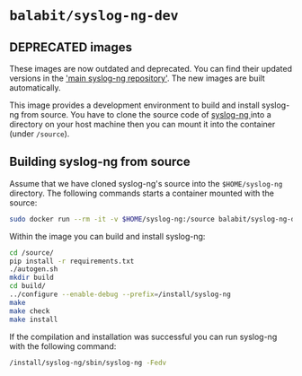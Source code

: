 # `balabit/syslog-ng-dev`
## DEPRECATED images
These images are now outdated and deprecated. You can find their updated versions in the ['main syslog-ng repository']( https://github.com/balabit/syslog-ng/tree/master/dbld/images). The new images are built automatically.

This image provides a development environment to build and install syslog-ng from source. You have to clone the source
code of [syslog-ng ](https://github.com/balabit/syslog-ng.git) into a directory on your host machine then you can mount it
into the container (under `/source`).

## Building syslog-ng from source

Assume that we have cloned syslog-ng's source into the `$HOME/syslog-ng` directory. The following commands starts a container mounted with the source:

```bash
sudo docker run --rm -it -v $HOME/syslog-ng:/source balabit/syslog-ng-dev:latest /bin/bash
```

Within the image you can build and install syslog-ng:

```bash
cd /source/
pip install -r requirements.txt
./autogen.sh
mkdir build
cd build/
../configure --enable-debug --prefix=/install/syslog-ng
make
make check
make install
```

If the compilation and installation was successful you can run syslog-ng with the following command:

```bash
/install/syslog-ng/sbin/syslog-ng -Fedv
```
